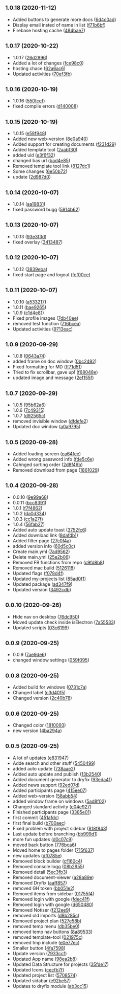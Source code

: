 ## <small>1.0.18 (2020-11-12)</small>

* Added buttons to generate more docs ([6d4c0ad](https://github.com/dry-it/systep-public/commit/6d4c0ad))
* Display email insted of name in list ([f71b6bf](https://github.com/dry-it/systep-public/commit/f71b6bf))
* Firebase hosting cache ([484bae7](https://github.com/dry-it/systep-public/commit/484bae7))



## <small>1.0.17 (2020-10-22)</small>

* 1.0.17 ([26d2896](https://github.com/dry-it/systep-public/commit/26d2896))
* Added a lot of changes ([fce98c0](https://github.com/dry-it/systep-public/commit/fce98c0))
* hosting chace ([62a6ac6](https://github.com/dry-it/systep-public/commit/62a6ac6))
* Updated activities ([70ef3fb](https://github.com/dry-it/systep-public/commit/70ef3fb))



## <small>1.0.16 (2020-10-19)</small>

* 1.0.16 ([550fcef](https://github.com/dry-it/systep-public/commit/550fcef))
* fixed compile errors ([d140008](https://github.com/dry-it/systep-public/commit/d140008))



## <small>1.0.15 (2020-10-19)</small>

* 1.0.15 ([e58f948](https://github.com/dry-it/systep-public/commit/e58f948))
* Added new web-version ([8e0a940](https://github.com/dry-it/systep-public/commit/8e0a940))
* Added support for creating documents ([f231d29](https://github.com/dry-it/systep-public/commit/f231d29))
* Added template tool ([2aab130](https://github.com/dry-it/systep-public/commit/2aab130))
* added uid ([e3f6f32](https://github.com/dry-it/systep-public/commit/e3f6f32))
* changed bas url ([bad4e85](https://github.com/dry-it/systep-public/commit/bad4e85))
* Removed template tool link ([8127dc1](https://github.com/dry-it/systep-public/commit/8127dc1))
* Some changes ([6e50b72](https://github.com/dry-it/systep-public/commit/6e50b72))
* update ([2d987d0](https://github.com/dry-it/systep-public/commit/2d987d0))



## <small>1.0.14 (2020-10-07)</small>

* 1.0.14 ([aa19831](https://github.com/dry-it/systep-public/commit/aa19831))
* fixed password bugg ([5914b62](https://github.com/dry-it/systep-public/commit/5914b62))



## <small>1.0.13 (2020-10-07)</small>

* 1.0.13 ([93e3f3d](https://github.com/dry-it/systep-public/commit/93e3f3d))
* fixed overlay ([3413487](https://github.com/dry-it/systep-public/commit/3413487))



## <small>1.0.12 (2020-10-07)</small>

* 1.0.12 ([3839eba](https://github.com/dry-it/systep-public/commit/3839eba))
* fixed start page and logout ([fcf00ce](https://github.com/dry-it/systep-public/commit/fcf00ce))



## <small>1.0.11 (2020-10-07)</small>

* 1.0.10 ([a533217](https://github.com/dry-it/systep-public/commit/a533217))
* 1.0.11 ([bae9265](https://github.com/dry-it/systep-public/commit/bae9265))
* 1.0.9 ([c1d4e81](https://github.com/dry-it/systep-public/commit/c1d4e81))
* Fixed profile images ([7db40ee](https://github.com/dry-it/systep-public/commit/7db40ee))
* removed test function ([716bcea](https://github.com/dry-it/systep-public/commit/716bcea))
* Updated activities ([9713eac](https://github.com/dry-it/systep-public/commit/9713eac))



## <small>1.0.9 (2020-09-29)</small>

* 1.0.8 ([0643a74](https://github.com/dry-it/systep-public/commit/0643a74))
* added frame on doc window ([0bc2492](https://github.com/dry-it/systep-public/commit/0bc2492))
* Fixed formatting for MD ([ff71d51](https://github.com/dry-it/systep-public/commit/ff71d51))
* Tried to fix scrollbar, gave up! ([f68048e](https://github.com/dry-it/systep-public/commit/f68048e))
* updated image and message ([2ef155f](https://github.com/dry-it/systep-public/commit/2ef155f))



## <small>1.0.7 (2020-09-29)</small>

* 1.0.5 ([95b62a6](https://github.com/dry-it/systep-public/commit/95b62a6))
* 1.0.6 ([7c49315](https://github.com/dry-it/systep-public/commit/7c49315))
* 1.0.7 ([d92565c](https://github.com/dry-it/systep-public/commit/d92565c))
* removed invisible window ([dfdefe2](https://github.com/dry-it/systep-public/commit/dfdefe2))
* Updated doc window ([a0a9795](https://github.com/dry-it/systep-public/commit/a0a9795))



## <small>1.0.5 (2020-09-28)</small>

* Added loading screen ([ea64fee](https://github.com/dry-it/systep-public/commit/ea64fee))
* Added wrong password info ([fde5c6e](https://github.com/dry-it/systep-public/commit/fde5c6e))
* Cahnged sorting order ([2d8f46b](https://github.com/dry-it/systep-public/commit/2d8f46b))
* Removed download from page ([1861029](https://github.com/dry-it/systep-public/commit/1861029))



## <small>1.0.4 (2020-09-28)</small>

* 0.0.10 ([9e99a68](https://github.com/dry-it/systep-public/commit/9e99a68))
* 0.0.11 ([bcc8391](https://github.com/dry-it/systep-public/commit/bcc8391))
* 1.0.1 ([f7f4862](https://github.com/dry-it/systep-public/commit/f7f4862))
* 1.0.2 ([da0d334](https://github.com/dry-it/systep-public/commit/da0d334))
* 1.0.3 ([cc1a27f](https://github.com/dry-it/systep-public/commit/cc1a27f))
* 1.0.4 ([56fab27](https://github.com/dry-it/systep-public/commit/56fab27))
* Added auto update toast ([3752fc6](https://github.com/dry-it/systep-public/commit/3752fc6))
* Added download link ([8dafdb1](https://github.com/dry-it/systep-public/commit/8dafdb1))
* Added filter page ([27c0f4a](https://github.com/dry-it/systep-public/commit/27c0f4a))
* added version info ([60d5c0c](https://github.com/dry-it/systep-public/commit/60d5c0c))
* Create main.yml ([7ad9562](https://github.com/dry-it/systep-public/commit/7ad9562))
* Delete main.yml ([25e2b06](https://github.com/dry-it/systep-public/commit/25e2b06))
* Removed FB functions from repo ([c9fd8b8](https://github.com/dry-it/systep-public/commit/c9fd8b8))
* Removed mac build ([5126118](https://github.com/dry-it/systep-public/commit/5126118))
* Updated flags ([f078d4f](https://github.com/dry-it/systep-public/commit/f078d4f))
* Updated my-projects list ([85ad0f1](https://github.com/dry-it/systep-public/commit/85ad0f1))
* Updated package ([ad347f9](https://github.com/dry-it/systep-public/commit/ad347f9))
* Updated version ([3492cdb](https://github.com/dry-it/systep-public/commit/3492cdb))



## <small>0.0.10 (2020-09-26)</small>

* Hide nav on desktop ([76dc950](https://github.com/dry-it/systep-public/commit/76dc950))
* Moved update check inside isElectron ([7a55533](https://github.com/dry-it/systep-public/commit/7a55533))
* Updated scripts ([03c6199](https://github.com/dry-it/systep-public/commit/03c6199))



## <small>0.0.9 (2020-09-25)</small>

* 0.0.9 ([7ae9de6](https://github.com/dry-it/systep-public/commit/7ae9de6))
* changed window settings ([059f095](https://github.com/dry-it/systep-public/commit/059f095))



## <small>0.0.8 (2020-09-25)</small>

* Added build for windows ([0731c7a](https://github.com/dry-it/systep-public/commit/0731c7a))
* Changed label ([c3d40f5](https://github.com/dry-it/systep-public/commit/c3d40f5))
* Changed version ([2c40b78](https://github.com/dry-it/systep-public/commit/2c40b78))



## <small>0.0.6 (2020-09-25)</small>

* Changed color ([1810093](https://github.com/dry-it/systep-public/commit/1810093))
* new version ([4ba294a](https://github.com/dry-it/systep-public/commit/4ba294a))



## <small>0.0.5 (2020-09-25)</small>

* A lot of updates ([e831947](https://github.com/dry-it/systep-public/commit/e831947))
* Adde search and other stuff ([5450499](https://github.com/dry-it/systep-public/commit/5450499))
* added auto update ([738aae2](https://github.com/dry-it/systep-public/commit/738aae2))
* Added auto update and publish ([13b2540](https://github.com/dry-it/systep-public/commit/13b2540))
* Added document generator to dryfix ([93eda41](https://github.com/dry-it/systep-public/commit/93eda41))
* Added news support ([92ed07d](https://github.com/dry-it/systep-public/commit/92ed07d))
* Added participants page ([415ee07](https://github.com/dry-it/systep-public/commit/415ee07))
* Added web-version ([58abb54](https://github.com/dry-it/systep-public/commit/58abb54))
* added window frame on windows ([5ad8f02](https://github.com/dry-it/systep-public/commit/5ad8f02))
* Changed standard activity ([e04e927](https://github.com/dry-it/systep-public/commit/e04e927))
* Finished participants page ([3385e01](https://github.com/dry-it/systep-public/commit/3385e01))
* first commit ([451afdc](https://github.com/dry-it/systep-public/commit/451afdc))
* first final build ([b700aec](https://github.com/dry-it/systep-public/commit/b700aec))
* Fixed problem with project sidebar ([818f843](https://github.com/dry-it/systep-public/commit/818f843))
* Last update before branching ([bb999d1](https://github.com/dry-it/systep-public/commit/bb999d1))
* more fun updates ([d0c07c9](https://github.com/dry-it/systep-public/commit/d0c07c9))
* moved back button ([776bca6](https://github.com/dry-it/systep-public/commit/776bca6))
* Moved home to pages folder ([715f637](https://github.com/dry-it/systep-public/commit/715f637))
* new updates ([df0785e](https://github.com/dry-it/systep-public/commit/df0785e))
* Removed block builder ([cf160c4](https://github.com/dry-it/systep-public/commit/cf160c4))
* Removed console logg ([08b2955](https://github.com/dry-it/systep-public/commit/08b2955))
* Removed detail ([5ec3fb3](https://github.com/dry-it/systep-public/commit/5ec3fb3))
* Removed document-viewer ([a28a89e](https://github.com/dry-it/systep-public/commit/a28a89e))
* Removed Dryfix ([aaff857](https://github.com/dry-it/systep-public/commit/aaff857))
* removed GH token ([bb051e2](https://github.com/dry-it/systep-public/commit/bb051e2))
* Removed items from sidebar ([01755f4](https://github.com/dry-it/systep-public/commit/01755f4))
* Removed login with google ([fdec41f](https://github.com/dry-it/systep-public/commit/fdec41f))
* Removed login with google ([d650480](https://github.com/dry-it/systep-public/commit/d650480))
* Removed Notiser ([f212ee9](https://github.com/dry-it/systep-public/commit/f212ee9))
* removed old imports ([d8b285c](https://github.com/dry-it/systep-public/commit/d8b285c))
* Removed project plan ([527e58b](https://github.com/dry-it/systep-public/commit/527e58b))
* removed temp menu ([db35be0](https://github.com/dry-it/systep-public/commit/db35be0))
* removed temp nav buttons ([8a89533](https://github.com/dry-it/systep-public/commit/8a89533))
* removed template-tool ([021975c](https://github.com/dry-it/systep-public/commit/021975c))
* removed tmp include ([e0e77ec](https://github.com/dry-it/systep-public/commit/e0e77ec))
* Smaller button ([4fa7598](https://github.com/dry-it/systep-public/commit/4fa7598))
* Update version ([7933ccf](https://github.com/dry-it/systep-public/commit/7933ccf))
* Updated App name ([98ea2b8](https://github.com/dry-it/systep-public/commit/98ea2b8))
* Updated Data Structure for projects ([35fde17](https://github.com/dry-it/systep-public/commit/35fde17))
* Updated Icons ([cecfb7f](https://github.com/dry-it/systep-public/commit/cecfb7f))
* Updated project list ([5708574](https://github.com/dry-it/systep-public/commit/5708574))
* Updated sidabar ([e92be57](https://github.com/dry-it/systep-public/commit/e92be57))
* Updates to dryfix module ([ab3cc15](https://github.com/dry-it/systep-public/commit/ab3cc15))



